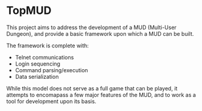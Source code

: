 # TopMUD
 
This project aims to address the development of a MUD (Multi-User Dungeon), and provide a basic framework upon which a MUD can be built.

The framework is complete with:
- Telnet communications
- Login sequencing
- Command parsing/execution
- Data serialization

While this model does not serve as a full game that can be played, it attempts to encomapass a few major features of the MUD, and to work as a tool for development upon its basis.